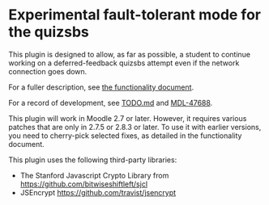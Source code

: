 # Experimental fault-tolerant mode for the quizsbs

This plugin is designed to allow, as far as possible, a student to continue working
on a deferred-feedback quizsbs attempt even if the network connection goes down.

For a fuller description, see
[the functionality document](https://github.com/timhunt/moodle-quizsbsaccess_offlinemode/blob/master/internaldoc/functionality.txt).

For a record of development, see
[TODO.md](https://github.com/timhunt/moodle-quizsbsaccess_offlinemode/blob/master/internaldoc/TODO.md)
and [MDL-47688](https://tracker.moodle.org/browse/MDL-47688).

This plugin will work in Moodle 2.7 or later. However, it requires various patches
that are only in 2.7.5 or 2.8.3 or later. To use it with earlier versions, you need
to cherry-pick selected fixes, as detailed in the functionality document.

This plugin uses the following third-party libraries:

* The Stanford Javascript Crypto Library from https://github.com/bitwiseshiftleft/sjcl
* JSEncrypt https://github.com/travist/jsencrypt

